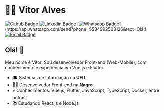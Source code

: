 # :man_technologist: Vitor Alves

[![Github Badge](https://img.shields.io/badge/-Github-000?style=flat-square&logo=Github&logoColor=white&link=https://github.com/VitorAlves02)](https://github.com/VitorAlves02)
[![Linkedin Badge](https://img.shields.io/badge/-LinkedIn-blue?style=flat-square&logo=Linkedin&logoColor=white&link=https://www.linkedin.com/in/vitor-ac/)](https://www.linkedin.com/in/vitor-ac/)
[![Whatsapp Badge](https://img.shields.io/badge/-Whatsapp-4CA143?style=flat-square&labelColor=4CA143&logo=whatsapp&logoColor=white&link=https://api.whatsapp.com/send?phone=5534992503126&text=Olá!)](https://api.whatsapp.com/send?phone=5534992503126&text=Olá!)
[![Email Badge](https://img.shields.io/badge/email-CWA%20team-green?logo=mail.ru&style=flat-square&logoColor=white&link=mailto:vitor.alves99@hotmail.com)](mailto:vitor.alves99@hotmail.com)

## Olá! 👋

Meu nome é Vitor, Sou desenvolvedor Front-end (Web-Mobile), com conhecimento e experiência em Vue.js e Flutter.

- :mortar_board: Sistemas de Informação na **UFU**
- :office_worker: Desenvolvedor Front-end na **Nagro**
- :zap: Conhecimentos: Vue.js, Flutter, JavaScript, TypeScript, Docker, entre outras.
- :books: Estudando React.js e Node.js

